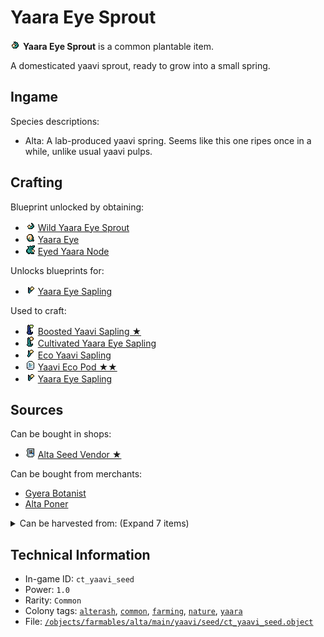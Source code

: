 # Yaara Eye Sprout

<img src="https://raw.githubusercontent.com/Ceterai/Enternia/main/objects/farmables/alta/main/yaavi/seed/icon.png" alt="Yaara Eye Sprout icon" loading="lazy" height=16px width="auto" /> **Yaara Eye Sprout** is a common plantable item.

A domesticated yaavi sprout, ready to grow into a small spring.

## Ingame

Species descriptions:

- Alta: A lab-produced yaavi spring. Seems like this one ripes once in a while, unlike usual yaavi pulps.

## Crafting

Blueprint unlocked by obtaining:

- <img src="https://raw.githubusercontent.com/Ceterai/Enternia/main/objects/farmables/alta/main/yaavi/icon.png" alt="Wild Yaara Eye Sprout icon" loading="lazy" height=16px width="auto" /> [Wild Yaara Eye Sprout](https://ceterai.github.io/MyEnternia/Wiki/WildYaaraEyeSprout)
- <img src="https://raw.githubusercontent.com/Ceterai/Enternia/main/items/generic/produce/ct_yaara_eye.png" alt="Yaara Eye icon" loading="lazy" height=16px width="auto" /> [Yaara Eye](https://ceterai.github.io/MyEnternia/Wiki/YaaraEye)
- <img src="https://raw.githubusercontent.com/Ceterai/Enternia/main/objects/biome/alterash/yaara/ct_yaara_eye_node.png" alt="Eyed Yaara Node icon" loading="lazy" height=16px width="auto" /> [Eyed Yaara Node](https://ceterai.github.io/MyEnternia/Wiki/EyedYaaraNode)

Unlocks blueprints for:

- <img src="https://raw.githubusercontent.com/Ceterai/Enternia/main/objects/farmables/alta/main/yaavi/sapling/icon.png" alt="Yaara Eye Sapling icon" loading="lazy" height=16px width="auto" /> [Yaara Eye Sapling](https://ceterai.github.io/MyEnternia/Wiki/YaaraEyeSapling)

Used to craft:

- <img src="https://raw.githubusercontent.com/Ceterai/Enternia/main/objects/farmables/alta/main/yaavi/boosted/icon.png" alt="Boosted Yaavi Sapling ★ icon" loading="lazy" height=16px width="auto" /> [Boosted Yaavi Sapling ★](https://ceterai.github.io/MyEnternia/Wiki/BoostedYaaviSapling)
- <img src="https://raw.githubusercontent.com/Ceterai/Enternia/main/objects/farmables/alta/main/yaavi/cultivated/icon.png" alt="Cultivated Yaara Eye Sapling icon" loading="lazy" height=16px width="auto" /> [Cultivated Yaara Eye Sapling](https://ceterai.github.io/MyEnternia/Wiki/CultivatedYaaraEyeSapling)
- <img src="https://raw.githubusercontent.com/Ceterai/Enternia/main/objects/farmables/alta/main/yaavi/eco/icon.png" alt="Eco Yaavi Sapling icon" loading="lazy" height=16px width="auto" /> [Eco Yaavi Sapling](https://ceterai.github.io/MyEnternia/Wiki/EcoYaaviSapling)
- <img src="https://raw.githubusercontent.com/Ceterai/Enternia/main/objects/farmables/alta/main/yaavi/pod/icon.png" alt="Yaavi Eco Pod ★★ icon" loading="lazy" height=16px width="auto" /> [Yaavi Eco Pod ★★](https://ceterai.github.io/MyEnternia/Wiki/YaaviEcoPod)
- <img src="https://raw.githubusercontent.com/Ceterai/Enternia/main/objects/farmables/alta/main/yaavi/sapling/icon.png" alt="Yaara Eye Sapling icon" loading="lazy" height=16px width="auto" /> [Yaara Eye Sapling](https://ceterai.github.io/MyEnternia/Wiki/YaaraEyeSapling)

## Sources

Can be bought in shops:

- <img src="https://raw.githubusercontent.com/Ceterai/Enternia/main/objects/alta/special/vendors/seeds/icon.png" alt="Alta Seed Vendor ★ icon" loading="lazy" height=16px width="auto" /> [Alta Seed Vendor ★](https://ceterai.github.io/MyEnternia/Wiki/AltaSeedVendor)

Can be bought from merchants:

- [Gyera Botanist](https://ceterai.github.io/MyEnternia/Wiki/GyeraBotanist)
- [Alta Poner](https://ceterai.github.io/MyEnternia/Wiki/AltaPoner)

<details markdown="1"><summary>Can be harvested from: (Expand 7 items)</summary>

- <img src="https://raw.githubusercontent.com/Ceterai/Enternia/main/objects/farmables/alta/main/yaavi/icon.png" alt="Wild Yaara Eye Sprout icon" loading="lazy" height=16px width="auto" /> [Wild Yaara Eye Sprout](https://ceterai.github.io/MyEnternia/Wiki/WildYaaraEyeSprout)
- <img src="https://raw.githubusercontent.com/Ceterai/Enternia/main/objects/farmables/alta/main/yaavi/boosted/icon.png" alt="Boosted Yaavi Sapling ★ icon" loading="lazy" height=16px width="auto" /> [Boosted Yaavi Sapling ★](https://ceterai.github.io/MyEnternia/Wiki/BoostedYaaviSapling)
- <img src="https://raw.githubusercontent.com/Ceterai/Enternia/main/objects/farmables/alta/main/yaavi/eco/icon.png" alt="Eco Yaavi Sapling icon" loading="lazy" height=16px width="auto" /> [Eco Yaavi Sapling](https://ceterai.github.io/MyEnternia/Wiki/EcoYaaviSapling)
- <img src="https://raw.githubusercontent.com/Ceterai/Enternia/main/objects/farmables/alta/main/yaavi/pod/icon.png" alt="Yaavi Eco Pod ★★ icon" loading="lazy" height=16px width="auto" /> [Yaavi Eco Pod ★★](https://ceterai.github.io/MyEnternia/Wiki/YaaviEcoPod)
- <img src="https://raw.githubusercontent.com/Ceterai/Enternia/main/objects/farmables/alta/main/yaavi/sapling/icon.png" alt="Yaara Eye Sapling icon" loading="lazy" height=16px width="auto" /> [Yaara Eye Sapling](https://ceterai.github.io/MyEnternia/Wiki/YaaraEyeSapling)
- <img src="https://raw.githubusercontent.com/Ceterai/Enternia/main/objects/farmables/alta/main/yaavi/seed/icon.png" alt="Yaara Eye Sprout icon" loading="lazy" height=16px width="auto" /> [Yaara Eye Sprout](https://ceterai.github.io/MyEnternia/Wiki/YaaraEyeSprout)
- <img src="https://raw.githubusercontent.com/Ceterai/Enternia/main/objects/farmables/alta/main/yaavi/sort/icon.png" alt="Special Yaara Eye Sapling ★ icon" loading="lazy" height=16px width="auto" /> [Special Yaara Eye Sapling ★](https://ceterai.github.io/MyEnternia/Wiki/SpecialYaaraEyeSapling)

</details>

## Technical Information

- In-game ID: `ct_yaavi_seed`
- Power: `1.0`
- Rarity: `Common`
- Colony tags: [`alterash`](https://ceterai.github.io/MyEnternia/Wiki/Tags/Alterash), [`common`](https://ceterai.github.io/MyEnternia/Wiki/Tags/Common), [`farming`](https://ceterai.github.io/MyEnternia/Wiki/Tags/Farming), [`nature`](https://ceterai.github.io/MyEnternia/Wiki/Tags/Nature), [`yaara`](https://ceterai.github.io/MyEnternia/Wiki/Tags/Yaara)
- File: [`/objects/farmables/alta/main/yaavi/seed/ct_yaavi_seed.object`](https://github.com/Ceterai/Enternia/blob/main/objects/farmables/alta/main/yaavi/seed/ct_yaavi_seed.object)
